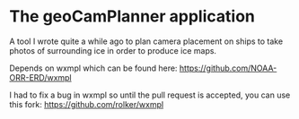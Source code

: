 # The geoCamPlanner application

A tool I wrote quite a while ago to plan camera placement on ships to take photos of surrounding ice in order to produce ice maps.


Depends on wxmpl which can be found here: https://github.com/NOAA-ORR-ERD/wxmpl

I had to fix a bug in wxmpl so until the pull request is accepted, you can use this fork: https://github.com/rolker/wxmpl